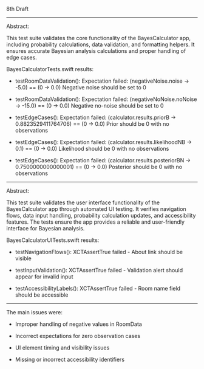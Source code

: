 8th Draft

- - - -

Abstract:

This test suite validates the core functionality of the BayesCalculator
app, including probability calculations, data validation, and formatting
helpers. It ensures accurate Bayesian analysis calculations and proper
handling of edge cases.

BayesCalculatorTests.swift results:

* testRoomDataValidation(): Expectation failed: (negativeNoise.noise → -5.0) == (0 → 0.0)
Negative noise should be set to 0

* testRoomDataValidation(): Expectation failed: (negativeNoNoise.noNoise → -15.0) == (0 → 0.0)
Negative no-noise should be set to 0

* testEdgeCases(): Expectation failed: (calculator.results.priorB → 0.8823529411764706) == (0 → 0.0)
Prior should be 0 with no observations

* testEdgeCases(): Expectation failed: (calculator.results.likelihoodNB → 0.1) == (0 → 0.0)
Likelihood should be 0 with no observations

* testEdgeCases(): Expectation failed: (calculator.results.posteriorBN → 0.7500000000000001) == (0 → 0.0)
Posterior should be 0 with no observations

- - - -

Abstract:

This test suite validates the user interface functionality of the BayesCalculator app
through automated UI testing. It verifies navigation flows, data input handling,
probability calculation updates, and accessibility features. The tests ensure
the app provides a reliable and user-friendly interface for Bayesian analysis.

BayesCalculatorUITests.swift results:

* testNavigationFlows(): XCTAssertTrue failed - About link should be visible

* testInputValidation(): XCTAssertTrue failed - Validation alert should appear for invalid input

* testAccessibilityLabels(): XCTAssertTrue failed - Room name field should be accessible

- - - -

The main issues were:

* Improper handling of negative values in RoomData
  
* Incorrect expectations for zero observation cases
  
* UI element timing and visibility issues
  
* Missing or incorrect accessibility identifiers





